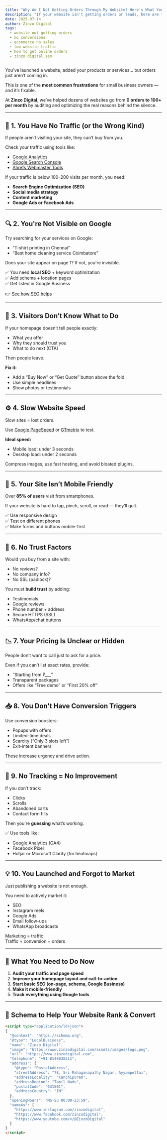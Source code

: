 ```yaml
---
title: "Why Am I Not Getting Orders Through My Website? Here's What You Need to Fix"
description: "If your website isn't getting orders or leads, here are the top 10 reasons why — and how to fix them fast. From SEO to conversion rate optimization."
date: 2025-07-14
author: Zinzo Digital
tags:
  - website not getting orders
  - no conversions
  - ecommerce no sales
  - low website traffic
  - how to get online orders
  - zinzo digital seo
---
```


You’ve launched a website, added your products or services… but orders just aren’t coming in.

This is one of the **most common frustrations** for small business owners — and it’s fixable.

At **Zinzo Digital**, we’ve helped dozens of websites go from **0 orders to 100+ per month** by auditing and optimizing the real reasons behind the silence.

---

## 🧠 1. You Have No Traffic (or the Wrong Kind)

If people aren’t visiting your site, they can’t buy from you.

Check your traffic using tools like:

- [Google Analytics](https://analytics.google.com)
- [Google Search Console](https://search.google.com/search-console/)
- [Ahrefs Webmaster Tools](https://ahrefs.com/webmaster-tools)

If your traffic is below 100–200 visits per month, you need:

- **Search Engine Optimization (SEO)**
- **Social media strategy**
- **Content marketing**
- **Google Ads or Facebook Ads**

---

## 🔍 2. You're Not Visible on Google

Try searching for your services on Google:

- “T-shirt printing in Chennai”
- “Best home cleaning service Coimbatore”

Does your site appear on page 1? If not, you're invisible.

✅ You need **local SEO** + keyword optimization  
✅ Add schema + location pages  
✅ Get listed in Google Business

👉 [See how SEO helps](https://www.zinzodigital.com/seo-services-anna-nagar.html)

---

## 🧭 3. Visitors Don’t Know What to Do

If your homepage doesn’t tell people exactly:

- What you offer
- Why they should trust you
- What to do next (CTA)

Then people leave.

**Fix it:**
- Add a “Buy Now” or “Get Quote” button above the fold
- Use simple headlines
- Show photos or testimonials

---

## ⚙️ 4. Slow Website Speed

Slow sites = lost orders.

Use [Google PageSpeed](https://pagespeed.web.dev) or [GTmetrix](https://gtmetrix.com) to test.

**Ideal speed:**  
- Mobile load: under 3 seconds  
- Desktop load: under 2 seconds

Compress images, use fast hosting, and avoid bloated plugins.

---

## 📱 5. Your Site Isn’t Mobile Friendly

Over **85% of users** visit from smartphones.

If your website is hard to tap, pinch, scroll, or read — they’ll quit.

✅ Use responsive design  
✅ Test on different phones  
✅ Make forms and buttons mobile-first

---

## 🔐 6. No Trust Factors

Would you buy from a site with:

- No reviews?
- No company info?
- No SSL (padlock)?

You must **build trust** by adding:

- Testimonials
- Google reviews
- Phone number + address
- Secure HTTPS (SSL)
- WhatsApp/chat buttons

---

## 📉 7. Your Pricing Is Unclear or Hidden

People don’t want to call just to ask for a price.

Even if you can’t list exact rates, provide:

- “Starting from ₹___”
- Transparent packages
- Offers like “Free demo” or “First 20% off”

---

## 📥 8. You Don't Have Conversion Triggers

Use conversion boosters:

- Popups with offers  
- Limited-time deals  
- Scarcity (“Only 3 slots left”)  
- Exit-intent banners

These increase urgency and drive action.

---

## 🧪 9. No Tracking = No Improvement

If you don’t track:

- Clicks
- Scrolls
- Abandoned carts
- Contact form fills

Then you're **guessing** what’s working.

✅ Use tools like:
- Google Analytics (GA4)
- Facebook Pixel
- Hotjar or Microsoft Clarity (for heatmaps)

---

## 💡 10. You Launched and Forgot to Market

Just publishing a website is not enough.

You need to actively market it:

- SEO
- Instagram reels
- Google Ads
- Email follow-ups
- WhatsApp broadcasts

Marketing = traffic  
Traffic + conversion = orders

---

## 👣 What You Need to Do Now

1. **Audit your traffic and page speed**
2. **Improve your homepage layout and call-to-action**
3. **Start basic SEO (on-page, schema, Google Business)**
4. **Make it mobile-friendly**
5. **Track everything using Google tools**

---

## 🧩 Schema to Help Your Website Rank & Convert

```html
<script type="application/ld+json">
{
  "@context": "https://schema.org",
  "@type": "LocalBusiness",
  "name": "Zinzo Digital",
  "image": "https://www.zinzodigital.com/assets/images/logo.png",
  "url": "https://www.zinzodigital.com",
  "telephone": "+91 8148038211",
  "address": {
    "@type": "PostalAddress",
    "streetAddress": "78, Sri Mahaganapathy Nagar, Ayyampettai",
    "addressLocality": "Kanchipuram",
    "addressRegion": "Tamil Nadu",
    "postalCode": "631501",
    "addressCountry": "IN"
  },
  "openingHours": "Mo-Su 00:00-23:59",
  "sameAs": [
    "https://www.instagram.com/zinzodigital",
    "https://www.facebook.com/zinzodigital",
    "https://www.youtube.com/v/@ZinzoDigital"
  ]
}
</script>